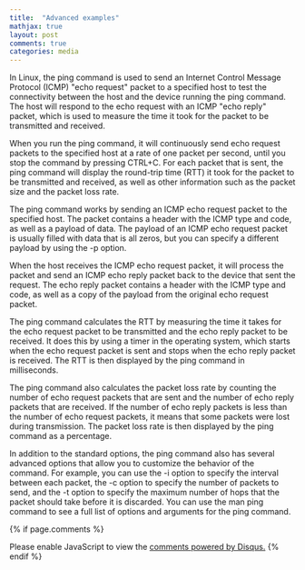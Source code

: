 ```yaml
---
title:  "Advanced examples"
mathjax: true
layout: post
comments: true
categories: media
---
```


In Linux, the ping command is used to send an Internet Control Message Protocol (ICMP) "echo request" packet to a specified host to test the connectivity between the host and the device running the ping command. The host will respond to the echo request with an ICMP "echo reply" packet, which is used to measure the time it took for the packet to be transmitted and received.

When you run the ping command, it will continuously send echo request packets to the specified host at a rate of one packet per second, until you stop the command by pressing CTRL+C. For each packet that is sent, the ping command will display the round-trip time (RTT) it took for the packet to be transmitted and received, as well as other information such as the packet size and the packet loss rate.

The ping command works by sending an ICMP echo request packet to the specified host. The packet contains a header with the ICMP type and code, as well as a payload of data. The payload of an ICMP echo request packet is usually filled with data that is all zeros, but you can specify a different payload by using the -p option.

When the host receives the ICMP echo request packet, it will process the packet and send an ICMP echo reply packet back to the device that sent the request. The echo reply packet contains a header with the ICMP type and code, as well as a copy of the payload from the original echo request packet.

The ping command calculates the RTT by measuring the time it takes for the echo request packet to be transmitted and the echo reply packet to be received. It does this by using a timer in the operating system, which starts when the echo request packet is sent and stops when the echo reply packet is received. The RTT is then displayed by the ping command in milliseconds.

The ping command also calculates the packet loss rate by counting the number of echo request packets that are sent and the number of echo reply packets that are received. If the number of echo reply packets is less than the number of echo request packets, it means that some packets were lost during transmission. The packet loss rate is then displayed by the ping command as a percentage.

In addition to the standard options, the ping command also has several advanced options that allow you to customize the behavior of the command. For example, you can use the -i option to specify the interval between each packet, the -c option to specify the number of packets to send, and the -t option to specify the maximum number of hops that the packet should take before it is discarded. You can use the man ping command to see a full list of options and arguments for the ping command.


{% if page.comments %}
<div id="disqus_thread"></div>
<script>
    /**
    *  RECOMMENDED CONFIGURATION VARIABLES: EDIT AND UNCOMMENT THE SECTION BELOW TO INSERT DYNAMIC VALUES FROM YOUR PLATFORM OR CMS.
    *  LEARN WHY DEFINING THESE VARIABLES IS IMPORTANT: https://disqus.com/admin/universalcode/#configuration-variables    */
    /*
    var disqus_config = function () {
    this.page.url = PAGE_URL;  // Replace PAGE_URL with your page's canonical URL variable
    this.page.identifier = PAGE_IDENTIFIER; // Replace PAGE_IDENTIFIER with your page's unique identifier variable
    };
    */
    (function() { // DON'T EDIT BELOW THIS LINE
    var d = document, s = d.createElement('script');
    s.src = 'https://EXAMPLE.disqus.com/embed.js';
    s.setAttribute('data-timestamp', +new Date());
    (d.head || d.body).appendChild(s);
    })();
</script>
<noscript>Please enable JavaScript to view the <a href="https://disqus.com/?ref_noscript">comments powered by Disqus.</a></noscript>
{% endif %}